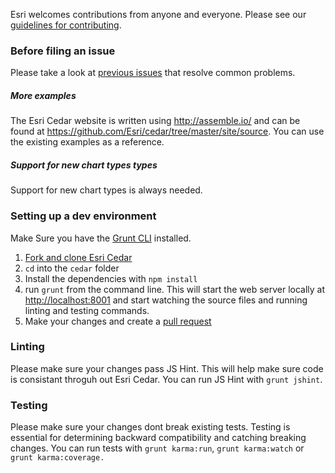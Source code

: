 Esri welcomes contributions from anyone and everyone. Please see our [guidelines for contributing](https://github.com/esri/contributing).

### Before filing an issue

Please take a look at [previous issues](https://github.com/Esri/cedar/issues?labels=FAQ&milestone=&page=1&state=closed) that resolve common problems.


##### More examples

The Esri Cedar website is written using http://assemble.io/ and can be found at https://github.com/Esri/cedar/tree/master/site/source. You can use the existing examples as a reference.


##### Support for new chart types types

Support for new chart types is always needed.



### Setting up a dev environment

Make Sure you have the [Grunt CLI](http://gruntjs.com/getting-started) installed.

1. [Fork and clone Esri Cedar](https://help.github.com/articles/fork-a-repo)
2. `cd` into the `cedar` folder
5. Install the dependencies with `npm install`
5. run `grunt` from the command line. This will start the web server locally at [http://localhost:8001](http://localhost:8001) and start watching the source files and running linting and testing commands.
6. Make your changes and create a [pull request](https://help.github.com/articles/creating-a-pull-request)

### Linting

Please make sure your changes pass JS Hint. This will help make sure code is consistant throguh out Esri Cedar. You can run JS Hint with `grunt jshint`.

### Testing

Please make sure your changes dont break existing tests. Testing is essential for determining backward compatibility and catching breaking changes. You can run tests with `grunt karma:run`, `grunt karma:watch` or `grunt karma:coverage.`
